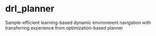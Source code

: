 # drl_planner
Sample-efficient learning-based dynamic environment navigation with transferring experience from optimization-based planner
